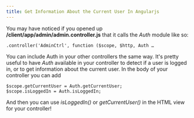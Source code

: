 ```yaml
---
title: Get Information About the Current User In Angularjs
---
```

You may have noticed if you opened up **/client/app/admin/admin.controller.js** that it calls the _Auth_ module like so:

    .controller('AdminCtrl', function ($scope, $http, Auth …

You can include Auth in your other controllers the same way. It's pretty useful to have _Auth_ available in your controller to detect if a user is logged in, or to get information about the current user. In the body of your controller you can add

    $scope.getCurrentUser = Auth.getCurrentUser;
    $scope.isLoggedIn = Auth.isLoggedIn;

And then you can use _isLoggedIn()_ or _getCurrentUser()_ in the HTML view for your controller!